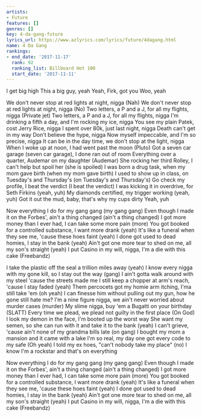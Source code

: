 ```yaml
---
artists:
- Future
features: []
genres: []
key: 4-da-gang-future
lyrics_url: https://www.azlyrics.com/lyrics/future/4dagang.html
name: 4 Da Gang
rankings:
- end_date: '2017-11-17'
  rank: 92
  ranking_list: Billboard Hot 100
  start_date: '2017-11-11'
---
```



I get big high
This a big guy, yeah
Yeah, Firk, got you
Woo, yeah

We don't never stop at red lights at night, nigga (Nah)
We don't never stop at red lights at night, nigga (No)
Two letters, a P and a J, for all my flights, nigga (Private jet)
Two letters, a P and a J, for all my flights, nigga
I'm drinking a fifth a day, and I'm rocking my ice, nigga
You see my plain Patek, cost Jerry Rice, nigga
I spent over 80k, just last night, nigga
Death can't get in my way
Don't believe the hype, nigga
Now myself impeccable, and I'm so precise, nigga
It can be in the day time, we don't stop at the light, nigga
When I woke up at noon, I had went past the moon (Pluto)
Got a seven car garage (seven car garage), I done ran out of room
Everything over a quarter, Audemar on my daughter (Audemar)
She rocking her third Rolley, I can't help but spoil her (she is spoiled)
I was born a drug task, when my mom gave birth (when my mom gave birth)
I used to show up in class, on Tuesday's and Thursday's (on Tuesday's and Thursday's)
Go check my profile, I beat the verdict (I beat the verdict)
I was kicking it in overdrive, for Seth Firkins (yeah, yuh)
My diamonds certified, my trigger working (yeah, yuh)
Got it out the mud, baby, that's why my cups dirty
Yeah, yuh

Now everything I do for my gang gang (my gang gang)
Even though I made it on the Forbes', ain't a thing changed (ain't a thing changed)
I got more money than I ever had, I can take some more pain (more)
You got booked for a controlled substance, I want more drank (yeah)
It's like a funeral when they see me, 'cause these hoes faint (yeah)
I done got used to dead homies, I stay in the bank (yeah)
Ain't got one more tear to shed on me, all my son's straight (yeah)
I put Casino in my will, nigga, I'm a die with this cake (Freebandz)

I take the plastic off the seal a trillion miles away (yeah)
I know every nigga with my gone kill, so I stay out the way (gang)
I ain't gotta walk around with my steel 'cause the streets made me
I still keep a chopper at arm's reach, 'cause I stay faded (yeah)
Them percocets got my homie arm itching, I'ma still take 'em (oh yeah)
I can finesse him without pulling out my gun, how he gone still hate me?
I'm a nine figure nigga, we ain't never worried about murder cases (murder)
My slime nigga, buy 'em a Bugatti on your birthday (SLATT)
Every time we plead, we plead not guilty in the first place (On God)
I look my demon in the face, I'm booted up the worst way
She want my semen, so she can run with it and take it to the bank (yeah)
I can't grieve, 'cause ain't none of my grandma bills late (on gang)
I bought my mom a mansion and it came with a lake
I'm so real, my day one got every code to my safe (Oh yeah)
I told my ex hoes, "can't nobody take my place" (no)
I know I'm a rockstar and that's on everything

Now everything I do for my gang gang (my gang gang)
Even though I made it on the Forbes', ain't a thing changed (ain't a thing changed)
I got more money than I ever had, I can take some more pain (more)
You got booked for a controlled substance, I want more drank (yeah)
It's like a funeral when they see me, 'cause these hoes faint (yeah)
I done got used to dead homies, I stay in the bank (yeah)
Ain't got one more tear to shed on me, all my son's straight (yeah)
I put Casino in my will, nigga, I'm a die with this cake (Freebandz)



